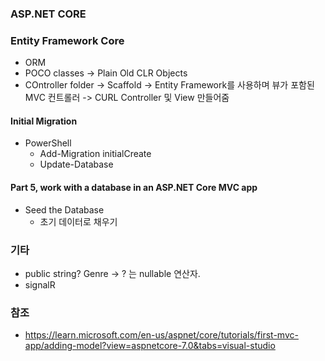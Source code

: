### ASP.NET CORE

### Entity Framework Core
-   ORM
-   POCO classes -> Plain Old CLR Objects
-   COntroller folder -> Scaffold -> Entity Framework를 사용하며 뷰가 포함된 MVC 컨트롤러 -> CURL Controller 및 View 만들어줌

#### Initial Migration 
-   PowerShell 
    -   Add-Migration initialCreate
    -   Update-Database

#### Part 5, work with a database in an ASP.NET Core MVC app
-   Seed the Database 
    - 초기 데이터로 채우기

### 기타 
- public string? Genre -> ? 는 nullable 연산자.
- signalR

### 참조 
- https://learn.microsoft.com/en-us/aspnet/core/tutorials/first-mvc-app/adding-model?view=aspnetcore-7.0&tabs=visual-studio